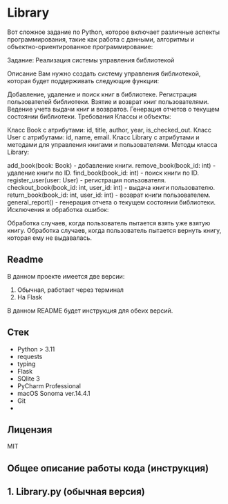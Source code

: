 # Library
Вот сложное задание по Python, которое включает различные аспекты программирования, такие как работа с данными, 
алгоритмы и объектно-ориентированное программирование:

Задание: Реализация системы управления библиотекой

Описание
Вам нужно создать систему управления библиотекой, которая будет поддерживать следующие функции:

Добавление, удаление и поиск книг в библиотеке.
Регистрация пользователей библиотеки.
Взятие и возврат книг пользователями.
Ведение учета выдачи книг и возвратов.
Генерация отчетов о текущем состоянии библиотеки.
Требования
Классы и объекты:

Класс Book с атрибутами: id, title, author, year, is_checked_out.
Класс User с атрибутами: id, name, email.
Класс Library с атрибутами и методами для управления книгами и пользователями.
Методы класса Library:

add_book(book: Book) - добавление книги.
remove_book(book_id: int) - удаление книги по ID.
find_book(book_id: int) - поиск книги по ID.
register_user(user: User) - регистрация пользователя.
checkout_book(book_id: int, user_id: int) - выдача книги пользователю.
return_book(book_id: int, user_id: int) - возврат книги пользователем.
general_report() - генерация отчета о текущем состоянии библиотеки.
Исключения и обработка ошибок:

Обработка случаев, когда пользователь пытается взять уже взятую книгу.
Обработка случаев, когда пользователь пытается вернуть книгу, которая ему не выдавалась.


## Readme

В данном проекте имеется две версии:
1) Обычная, работает через терминал
2) На Flask

В данном README будет инструкция для обеих версий.

## Стек

- Python > 3.11
- requests
- typing
- Flask
- SQlite 3
- PyCharm Professional
- macOS Sonoma ver.14.4.1
- Git
- 
## Лицензия

MIT

## Общее описание работы кода (инструкция)
## 1. Library.py (обычная версия)